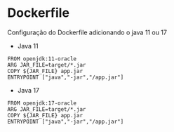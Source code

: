 # Dockerfile
Configuração do Dockerfile adicionando o java 11 ou 17

* Java 11
```
FROM openjdk:11-oracle
ARG JAR_FILE=target/*.jar
COPY ${JAR_FILE} app.jar
ENTRYPOINT ["java","-jar","/app.jar"]
```

* Java 17
```
FROM openjdk:17-oracle
ARG JAR_FILE=target/*.jar
COPY ${JAR_FILE} app.jar
ENTRYPOINT ["java","-jar","/app.jar"]
```

